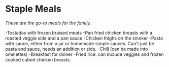 # Staple Meals

*These are the go-to meals for the family.*

-Tostadas with frozen braised meats
-Pan fried chicken breasts with a roasted veggie side and a pan sauce
-Chicken thighs on the smoker
-Pasta with sauce, either from a jar or homemade simple sauces. Can't just be pasta and sauce, needs an addition or side.
-Chili (can be made into omelettes)
-Breakfast for dinner
-Fried rice. can include veggies and frozen cooked cubed chicken breasts.

